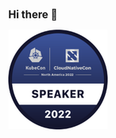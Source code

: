 ## Hi there 👋

<a href="https://www.credly.com/badges/8795cfbb-ba0f-456c-b1b8-41bff4b49d74/public_url">
<img alt="KubeCon + CloudNativeCon North America 2022" src="kubecon.png" width="200" height="200" />
</a>

<!--
**spiffcs/spiffcs** is a ✨ _special_ ✨ repository because its `README.md` (this file) appears on your GitHub profile.

Here are some ideas to get you started:

- 🔭 I’m currently working on ...
- 🌱 I’m currently learning ...
- 👯 I’m looking to collaborate on ...
- 🤔 I’m looking for help with ...
- 💬 Ask me about ...
- 📫 How to reach me: ...
- 😄 Pronouns: ...
- ⚡ Fun fact: ...
-->
